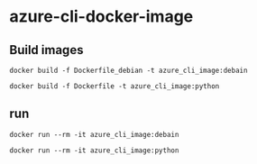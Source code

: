 # azure-cli-docker-image
## Build images
```
docker build -f Dockerfile_debian -t azure_cli_image:debain
```
```
docker build -f Dockerfile -t azure_cli_image:python
```

## run
```
docker run --rm -it azure_cli_image:debain
```
```
docker run --rm -it azure_cli_image:python
```
